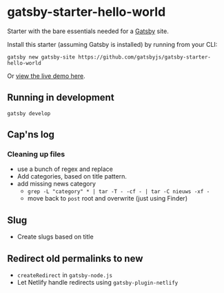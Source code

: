 # gatsby-starter-hello-world
Starter with the bare essentials needed for a [Gatsby](https://www.gatsbyjs.org/) site.

Install this starter (assuming Gatsby is installed) by running from your CLI:
```
gatsby new gatsby-site https://github.com/gatsbyjs/gatsby-starter-hello-world
```

Or [view the live demo here](https://gatsby-starter-hello-world-demo.netlify.com/).

## Running in development
`gatsby develop`


## Cap'ns log
### Cleaning up files
* use a bunch of regex and replace
* Add categories, based on title pattern.
* add missing news category
  * `grep -L "category" * | tar -T - -cf - | tar -C nieuws -xf -`
  * move back to `post` root and overwrite (just using Finder)

## Slug
* Create slugs based on title

## Redirect old permalinks to new
* `createRedirect` in `gatsby-node.js`
* Let Netlify handle redirects using `gatsby-plugin-netlify`
